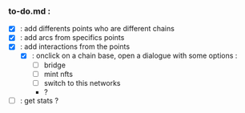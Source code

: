 ### to-do.md : 

- [x] : add differents points who are different chains
- [x] : add arcs from specifics points
- [x] : add interactions from the points
  - [x] : onclick on a chain base, open a dialogue with some options : 
    - [ ] bridge
    - [ ] mint nfts
    - [ ] switch to this networks 
    - ? 
- [ ] : get stats ?